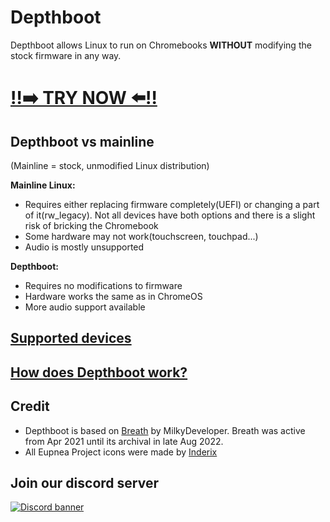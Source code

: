 # Depthboot
Depthboot allows Linux to run on Chromebooks **WITHOUT** modifying the stock firmware in any way.  
<h1><a href="https://eupnea-linux.github.io/docs.html#/">‼️➡️ TRY NOW ⬅️‼️</a></h1>

## Depthboot vs mainline
(Mainline = stock, unmodified Linux distribution)

**Mainline Linux:**
* Requires either replacing firmware completely(UEFI) or changing a part of it(rw_legacy). Not all devices have both options and there is a slight risk of bricking the Chromebook
* Some hardware may not work(touchscreen, touchpad...)
* Audio is mostly unsupported

**Depthboot:**
* Requires no modifications to firmware
* Hardware works the same as in ChromeOS
* More audio support available

## [Supported devices](https://eupnea-linux.github.io/docs.html#/pages/devices)

## [How does Depthboot work?](https://eupnea-linux.github.io/docs.html#/dev-pages/build-script)

## Credit
* Depthboot is based on [Breath](https://github.com/cb-linux/breath) by MilkyDeveloper. Breath was active from Apr 2021 until its archival in late Aug 2022.  
* All Eupnea Project icons were made by [Inderix](https://github.com/Inderix)

## Join our discord server
[<img src="https://discordapp.com/api/guilds/994245999822381076/widget.png?style=banner2" alt="Discord banner"></img>](https://discord.gg/jxXb2PwzYz)
